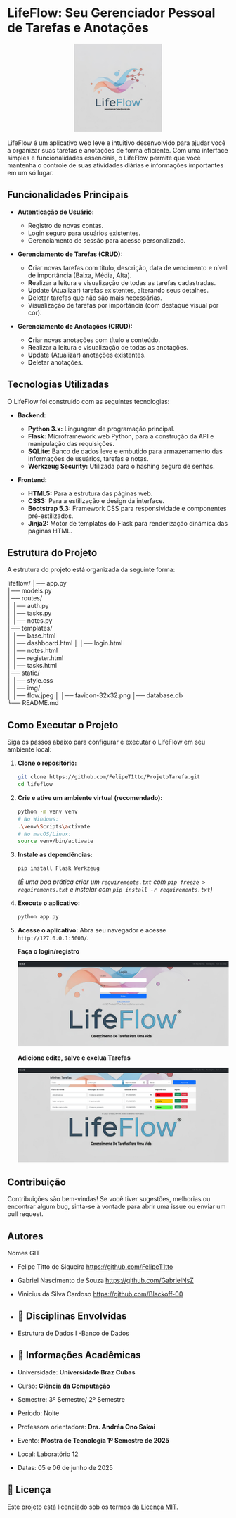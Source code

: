 # LifeFlow: Seu Gerenciador Pessoal de Tarefas e Anotações

<p align="center">
  <img src="./static/img/flow.jpeg" alt="Logo do LifeFlow" width="200"/>
</p>

LifeFlow é um aplicativo web leve e intuitivo desenvolvido para ajudar você a organizar suas tarefas e anotações de forma eficiente.
Com uma interface simples e funcionalidades essenciais, o LifeFlow permite que você mantenha o controle de suas atividades diárias e
informações importantes em um só lugar.

## Funcionalidades Principais

* **Autenticação de Usuário:**
    * Registro de novas contas.
    * Login seguro para usuários existentes.
    * Gerenciamento de sessão para acesso personalizado.

* **Gerenciamento de Tarefas (CRUD):**
    * **C**riar novas tarefas com título, descrição, data de vencimento e nível de importância (Baixa, Média, Alta).
    * **R**ealizar a leitura e visualização de todas as tarefas cadastradas.
    * **U**pdate (Atualizar) tarefas existentes, alterando seus detalhes.
    * **D**eletar tarefas que não são mais necessárias.
    * Visualização de tarefas por importância (com destaque visual por cor).

* **Gerenciamento de Anotações (CRUD):**
    * **C**riar novas anotações com título e conteúdo.
    * **R**ealizar a leitura e visualização de todas as anotações.
    * **U**pdate (Atualizar) anotações existentes.
    * **D**eletar anotações.

## Tecnologias Utilizadas

O LifeFlow foi construído com as seguintes tecnologias:

* **Backend:**
    * **Python 3.x:** Linguagem de programação principal.
    * **Flask:** Microframework web Python, para a construção da API e manipulação das requisições.
    * **SQLite:** Banco de dados leve e embutido para armazenamento das informações de usuários, tarefas e notas.
    * **Werkzeug Security:** Utilizada para o hashing seguro de senhas.

* **Frontend:**
    * **HTML5:** Para a estrutura das páginas web.
    * **CSS3:** Para a estilização e design da interface.
    * **Bootstrap 5.3:** Framework CSS para responsividade e componentes pré-estilizados.
    * **Jinja2:** Motor de templates do Flask para renderização dinâmica das páginas HTML.

## Estrutura do Projeto
A estrutura do projeto está organizada da seguinte forma:

lifeflow/
│── app.py            
│── models.py         
│── routes/          
│   │── auth.py       
│   │── tasks.py       
│   │── notes.py       
│── templates/         
│   │── base.html      
│   │── dashboard.html 
│   │── login.html     
│   │── notes.html     
│   │── register.html  
│   │── tasks.html     
│── static/            
│   │── style.css      
│   │── img/           
│       │── flow.jpeg
│       │── favicon-32x32.png
│── database.db       
└── README.md          

## Como Executar o Projeto

Siga os passos abaixo para configurar e executar o LifeFlow em seu ambiente local:

1.  **Clone o repositório:**
    ```bash
    git clone https://github.com/FelipeT1tto/ProjetoTarefa.git
    cd lifeflow
    ```

2.  **Crie e ative um ambiente virtual (recomendado):**
    ```bash
    python -m venv venv
    # No Windows:
    .\venv\Scripts\activate
    # No macOS/Linux:
    source venv/bin/activate
    ```

3.  **Instale as dependências:**
    ```bash
    pip install Flask Werkzeug
    ```
    *(É uma boa prática criar um `requirements.txt` com `pip freeze > requirements.txt` e instalar com `pip install -r requirements.txt`)*

4.  **Execute o aplicativo:**
    ```bash
    python app.py
    ```

5.  **Acesse o aplicativo:**
    Abra seu navegador e acesse `http://127.0.0.1:5000/`.

    **Faça o login/registro**

    ![Tela de login](https://github.com/FelipeT1tto/ProjetoTarefa/blob/main/foto1.PNG?raw=true)

    **Adicione edite, salve e exclua Tarefas**
    
     ![Tela principal de tarefas](https://github.com/FelipeT1tto/ProjetoTarefa/blob/main/foto%202.PNG?raw=true)


## Contribuição

Contribuições são bem-vindas! Se você tiver sugestões, melhorias ou encontrar algum bug, sinta-se à vontade para abrir uma issue ou enviar um pull request.

## Autores
Nomes                         GIT
* Felipe Titto de Siqueira    https://github.com/FelipeT1tto
* Gabriel Nascimento de Souza https://github.com/GabrielNsZ
* Vinicius da Silva Cardoso   https://github.com/Blackoff-00

* ## 🧠 Disciplinas Envolvidas    

- Estrutura de Dados I
-Banco de Dados

- ## 🏫 Informações Acadêmicas

- Universidade: **Universidade Braz Cubas**
- Curso: **Ciência da Computação**
- Semestre: 3º Semestre/ 2º Semestre
- Período: Noite
- Professora orientadora: **Dra. Andréa Ono Sakai**
- Evento: **Mostra de Tecnologia 1º Semestre de 2025**
- Local: Laboratório 12
- Datas: 05 e 06 de junho de 2025

## 📄 Licença

Este projeto está licenciado sob os termos da [Licença MIT](./LICENSE).
